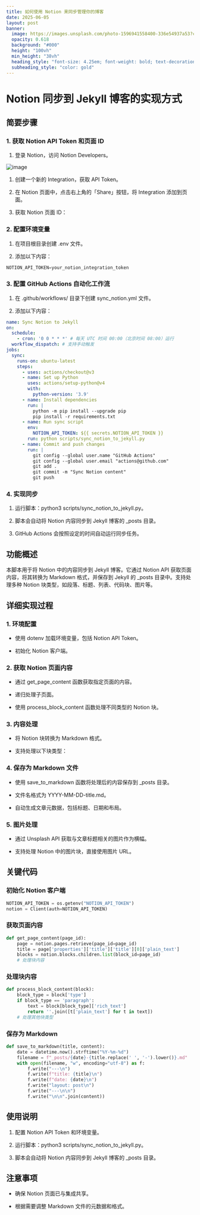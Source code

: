 ```yaml
---
title: 如何使用 Notion 来同步管理你的博客
date: 2025-06-05
layout: post
banner:
  image: https://images.unsplash.com/photo-1596941558400-336e54937a53?crop=entropy&cs=tinysrgb&fit=max&fm=jpg&ixid=M3w2OTIwMzJ8MHwxfHJhbmRvbXx8fHx8fHx8fDE3NDkwOTM0MjF8&ixlib=rb-4.1.0&q=80&w=1080
  opacity: 0.618
  background: "#000"
  height: "100vh"
  min_height: "38vh"
  heading_style: "font-size: 4.25em; font-weight: bold; text-decoration: underline"
  subheading_style: "color: gold"
---
```


# Notion 同步到 Jekyll 博客的实现方式

## 简要步骤

### 1. 获取 Notion API Token 和页面 ID

1. 登录 Notion，访问 Notion Developers。

![image](https://prod-files-secure.s3.us-west-2.amazonaws.com/a7a0cc5a-89b9-4cda-8686-1fba0ca52f40/d19c1afe-dea5-4312-9333-786b0ba83054/image.png?X-Amz-Algorithm=AWS4-HMAC-SHA256&X-Amz-Content-Sha256=UNSIGNED-PAYLOAD&X-Amz-Credential=ASIAZI2LB466VAZW7TZA%2F20250605%2Fus-west-2%2Fs3%2Faws4_request&X-Amz-Date=20250605T031701Z&X-Amz-Expires=3600&X-Amz-Security-Token=IQoJb3JpZ2luX2VjEGMaCXVzLXdlc3QtMiJHMEUCIQD8iCzYB3dhIaabTHa0nscGUq2LjMJX6U1u%2BsMSIZ8l2wIgKp78m4nRDYk95%2FVBY%2Bb8Lexf8EAeIZC6N9KpXczvZ8Qq%2FwMIPBAAGgw2Mzc0MjMxODM4MDUiDOw7lGlzs2MWaZhuTircA0A8zdl3mrC7%2F9tEP8idYyG5gl%2BJA22BzMYGQvFNM6SWmkP1ugNPMha3Zn0IDbXLp9L9fiGkjibvCNK%2BgexdbSRVqVDP0GUxW2HV9zVgpKpE2r7%2FqbWjb%2FedICcNLrVzlfR6iXkpGAAiK2hHwzlHRJQWF1e5pkY74dgdpSJ%2B8soe5NM%2FveroB07p%2Bh%2FTQSDjXghLjmRXsFZb0Dj0oHOXVXivmEDNabtduiHAT66%2FtOYUvPzeNkmGAHzquLw8P0QKyQGYMJ24WDWk1YWeSVssA4fv9SgLJmlwOveijghb0VgNto2%2BKeL1sVDntyvdU%2BMU50%2Fg09zsT23ym0eKXK%2B1jLLSizVL7s15F4pJDFq5EtEpc1NVJMlvH5MdRwiqRgGJzkI6KpvQdyKmwtkbhwOsTgDdBIOgJCwVpypuGp6LjQXVifeK6OA8jdnGbTJz7xfljYt1WuS4NJ%2FkHsRAZJVZ1bdgNWsNU09AGebMp4NaxOxzCzAGYEjXJcs2vH3H6D%2FZwA0sEOdMXd6cgmkfRH1CNopvaENlb9FTjO7WCuvuDSeRX0HgOyAN3CckKT59C4jEC%2FYQwDIZdeaodAjZGqLbrVUQcDCdA2tn4Wd5rKrjNMYvTyKiS%2B2d%2BKt%2B5%2FKcMI2KhMIGOqUBUtme%2FraZYrK16u2EpipPxD0U%2Fb26no6uHo5%2FXfaA9J5cfvb3HX6l2aKfBP%2FkIZgumRUJXOyEaKJGPM0h9uCBxqgd0YsGfMKv8Wo3%2FOhHg5JBAXJc3TUDNthtpqSrba1J%2BWd2G4K3JLRaCbP9HvUo3gYKVcS5TYWSMNepNQ%2FS0TnHT7Cexb%2Fow8zWo1xQwxy7b5hNNN4wto4SppRLZ9LsOWvDClYz&X-Amz-Signature=a7eb71c4796d9b8bf721098a710241ec826fc234117900521ce95c4fc079277c&X-Amz-SignedHeaders=host&x-id=GetObject)

1. 创建一个新的 Integration，获取 API Token。

1. 在 Notion 页面中，点击右上角的「Share」按钮，将 Integration 添加到页面。

1. 获取 Notion 页面 ID：


### 2. 配置环境变量

1. 在项目根目录创建 .env 文件。

1. 添加以下内容：

```javascript
NOTION_API_TOKEN=your_notion_integration_token
```

### 3. 配置 GitHub Actions 自动化工作流

1. 在 .github/workflows/ 目录下创建 sync_notion.yml 文件。

1. 添加以下内容：

```yaml
name: Sync Notion to Jekyll
on:
  schedule:
    - cron: '0 0 * * *' # 每天 UTC 时间 00:00（北京时间 08:00）运行
  workflow_dispatch: # 支持手动触发
jobs:
  sync:
    runs-on: ubuntu-latest
    steps:
      - uses: actions/checkout@v3
      - name: Set up Python
        uses: actions/setup-python@v4
        with:
          python-version: '3.9'
      - name: Install dependencies
        run: |
          python -m pip install --upgrade pip
          pip install -r requirements.txt
      - name: Run sync script
        env:
          NOTION_API_TOKEN: ${{ secrets.NOTION_API_TOKEN }}
        run: python scripts/sync_notion_to_jekyll.py
      - name: Commit and push changes
        run: |
          git config --global user.name "GitHub Actions"
          git config --global user.email "actions@github.com"
          git add .
          git commit -m "Sync Notion content"
          git push
```

### 4. 实现同步

1. 运行脚本：python3 scripts/sync_notion_to_jekyll.py。

1. 脚本会自动将 Notion 内容同步到 Jekyll 博客的 _posts 目录。

1. GitHub Actions 会按照设定的时间自动运行同步任务。

## 功能概述

本脚本用于将 Notion 中的内容同步到 Jekyll 博客。它通过 Notion API 获取页面内容，将其转换为 Markdown 格式，并保存到 Jekyll 的 _posts 目录中。支持处理多种 Notion 块类型，如段落、标题、列表、代码块、图片等。

## 详细实现过程

### 1. 环境配置

- 使用 dotenv 加载环境变量，包括 Notion API Token。

- 初始化 Notion 客户端。

### 2. 获取 Notion 页面内容

- 通过 get_page_content 函数获取指定页面的内容。

- 递归处理子页面。

- 使用 process_block_content 函数处理不同类型的 Notion 块。

### 3. 内容处理

- 将 Notion 块转换为 Markdown 格式。

- 支持处理以下块类型：


### 4. 保存为 Markdown 文件

- 使用 save_to_markdown 函数将处理后的内容保存到 _posts 目录。

- 文件名格式为 YYYY-MM-DD-title.md。

- 自动生成文章元数据，包括标题、日期和布局。

### 5. 图片处理

- 通过 Unsplash API 获取与文章标题相关的图片作为横幅。

- 支持处理 Notion 中的图片块，直接使用图片 URL。

## 关键代码

### 初始化 Notion 客户端

```python
NOTION_API_TOKEN = os.getenv("NOTION_API_TOKEN")
notion = Client(auth=NOTION_API_TOKEN)
```

### 获取页面内容

```python
def get_page_content(page_id):
    page = notion.pages.retrieve(page_id=page_id)
    title = page['properties']['title']['title'][0]['plain_text']
    blocks = notion.blocks.children.list(block_id=page_id)
    # 处理块内容
```

### 处理块内容

```python
def process_block_content(block):
    block_type = block['type']
    if block_type == 'paragraph':
        text = block[block_type]['rich_text']
        return ''.join([t['plain_text'] for t in text])
    # 处理其他块类型
```

### 保存为 Markdown

```python
def save_to_markdown(title, content):
    date = datetime.now().strftime("%Y-%m-%d")
    filename = f"_posts/{date}-{title.replace(' ', '-').lower()}.md"
    with open(filename, "w", encoding="utf-8") as f:
        f.write("---\n")
        f.write(f"title: {title}\n")
        f.write(f"date: {date}\n")
        f.write("layout: post\n")
        f.write("---\n\n")
        f.write("\n\n".join(content))
```

## 使用说明

1. 配置 Notion API Token 和环境变量。

1. 运行脚本：python3 scripts/sync_notion_to_jekyll.py。

1. 脚本会自动将 Notion 内容同步到 Jekyll 博客的 _posts 目录。

## 注意事项

- 确保 Notion 页面已与集成共享。

- 根据需要调整 Markdown 文件的元数据和格式。